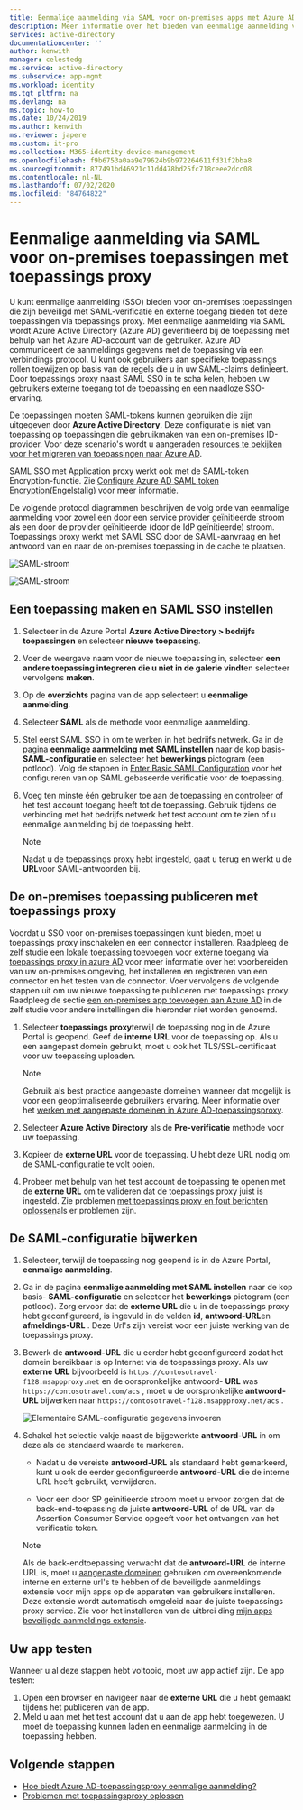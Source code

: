 ```yaml
---
title: Eenmalige aanmelding via SAML voor on-premises apps met Azure AD-app proxy
description: Meer informatie over het bieden van eenmalige aanmelding voor on-premises toepassingen die zijn beveiligd met SAML-verificatie. Externe toegang bieden tot on-premises apps met toepassings proxy.
services: active-directory
documentationcenter: ''
author: kenwith
manager: celestedg
ms.service: active-directory
ms.subservice: app-mgmt
ms.workload: identity
ms.tgt_pltfrm: na
ms.devlang: na
ms.topic: how-to
ms.date: 10/24/2019
ms.author: kenwith
ms.reviewer: japere
ms.custom: it-pro
ms.collection: M365-identity-device-management
ms.openlocfilehash: f9b6753a0aa9e79624b9b972264611fd31f2bba8
ms.sourcegitcommit: 877491bd46921c11dd478bd25fc718ceee2dcc08
ms.contentlocale: nl-NL
ms.lasthandoff: 07/02/2020
ms.locfileid: "84764822"
---
```

# <a name="saml-single-sign-on-for-on-premises-applications-with-application-proxy"></a>Eenmalige aanmelding via SAML voor on-premises toepassingen met toepassings proxy

U kunt eenmalige aanmelding (SSO) bieden voor on-premises toepassingen die zijn beveiligd met SAML-verificatie en externe toegang bieden tot deze toepassingen via toepassings proxy. Met eenmalige aanmelding via SAML wordt Azure Active Directory (Azure AD) geverifieerd bij de toepassing met behulp van het Azure AD-account van de gebruiker. Azure AD communiceert de aanmeldings gegevens met de toepassing via een verbindings protocol. U kunt ook gebruikers aan specifieke toepassings rollen toewijzen op basis van de regels die u in uw SAML-claims definieert. Door toepassings proxy naast SAML SSO in te scha kelen, hebben uw gebruikers externe toegang tot de toepassing en een naadloze SSO-ervaring.

De toepassingen moeten SAML-tokens kunnen gebruiken die zijn uitgegeven door **Azure Active Directory**. Deze configuratie is niet van toepassing op toepassingen die gebruikmaken van een on-premises ID-provider. Voor deze scenario's wordt u aangeraden [resources te bekijken voor het migreren van toepassingen naar Azure AD](migration-resources.md).

SAML SSO met Application proxy werkt ook met de SAML-token Encryption-functie. Zie [Configure Azure AD SAML token Encryption](howto-saml-token-encryption.md)(Engelstalig) voor meer informatie.

De volgende protocol diagrammen beschrijven de volg orde van eenmalige aanmelding voor zowel een door een service provider geïnitieerde stroom als een door de provider geïnitieerde (door de IdP geïnitieerde) stroom. Toepassings proxy werkt met SAML SSO door de SAML-aanvraag en het antwoord van en naar de on-premises toepassing in de cache te plaatsen.

  ![SAML-stroom](./media/application-proxy-configure-single-sign-on-on-premises-apps/saml-sp-initiated-flow.png)

  ![SAML-stroom](./media/application-proxy-configure-single-sign-on-on-premises-apps/saml-idp-initiated-flow.png)

## <a name="create-an-application-and-set-up-saml-sso"></a>Een toepassing maken en SAML SSO instellen

1. Selecteer in de Azure Portal **Azure Active Directory > bedrijfs toepassingen** en selecteer **nieuwe toepassing**.

2. Voer de weergave naam voor de nieuwe toepassing in, selecteer **een andere toepassing integreren die u niet in de galerie vindt**en selecteer vervolgens **maken**.

3. Op de **overzichts** pagina van de app selecteert u **eenmalige aanmelding**.

4. Selecteer **SAML** als de methode voor eenmalige aanmelding.

5. Stel eerst SAML SSO in om te werken in het bedrijfs netwerk. Ga in de pagina **eenmalige aanmelding met SAML instellen** naar de kop basis- **SAML-configuratie** en selecteer het **bewerkings** pictogram (een potlood). Volg de stappen in [Enter Basic SAML Configuration](configure-single-sign-on-non-gallery-applications.md#step-1-edit-the-basic-saml-configuration) voor het configureren van op SAML gebaseerde verificatie voor de toepassing.

6. Voeg ten minste één gebruiker toe aan de toepassing en controleer of het test account toegang heeft tot de toepassing. Gebruik tijdens de verbinding met het bedrijfs netwerk het test account om te zien of u eenmalige aanmelding bij de toepassing hebt. 

   > [!NOTE]
   > Nadat u de toepassings proxy hebt ingesteld, gaat u terug en werkt u de **URL**voor SAML-antwoorden bij.

## <a name="publish-the-on-premises-application-with-application-proxy"></a>De on-premises toepassing publiceren met toepassings proxy

Voordat u SSO voor on-premises toepassingen kunt bieden, moet u toepassings proxy inschakelen en een connector installeren. Raadpleeg de zelf studie [een lokale toepassing toevoegen voor externe toegang via toepassings proxy in azure AD](application-proxy-add-on-premises-application.md) voor meer informatie over het voorbereiden van uw on-premises omgeving, het installeren en registreren van een connector en het testen van de connector. Voer vervolgens de volgende stappen uit om uw nieuwe toepassing te publiceren met toepassings proxy. Raadpleeg de sectie [een on-premises app toevoegen aan Azure AD](application-proxy-add-on-premises-application.md#add-an-on-premises-app-to-azure-ad) in de zelf studie voor andere instellingen die hieronder niet worden genoemd.

1. Selecteer **toepassings proxy**terwijl de toepassing nog in de Azure Portal is geopend. Geef de **interne URL** voor de toepassing op. Als u een aangepast domein gebruikt, moet u ook het TLS/SSL-certificaat voor uw toepassing uploaden. 
   > [!NOTE]
   > Gebruik als best practice aangepaste domeinen wanneer dat mogelijk is voor een geoptimaliseerde gebruikers ervaring. Meer informatie over het [werken met aangepaste domeinen in Azure AD-toepassingsproxy](application-proxy-configure-custom-domain.md).

2. Selecteer **Azure Active Directory** als de **Pre-verificatie** methode voor uw toepassing.

3. Kopieer de **externe URL** voor de toepassing. U hebt deze URL nodig om de SAML-configuratie te volt ooien.

4. Probeer met behulp van het test account de toepassing te openen met de **externe URL** om te valideren dat de toepassings proxy juist is ingesteld. Zie problemen [met toepassings proxy en fout berichten oplossen](application-proxy-troubleshoot.md)als er problemen zijn.

## <a name="update-the-saml-configuration"></a>De SAML-configuratie bijwerken

1. Selecteer, terwijl de toepassing nog geopend is in de Azure Portal, **eenmalige aanmelding**. 

2. Ga in de pagina **eenmalige aanmelding met SAML instellen** naar de kop basis- **SAML-configuratie** en selecteer het **bewerkings** pictogram (een potlood). Zorg ervoor dat de **externe URL** die u in de toepassings proxy hebt geconfigureerd, is ingevuld in de velden **id**, **antwoord-URL**en **afmeldings-URL** . Deze Url's zijn vereist voor een juiste werking van de toepassings proxy. 

3. Bewerk de **antwoord-URL** die u eerder hebt geconfigureerd zodat het domein bereikbaar is op Internet via de toepassings proxy. Als uw **externe URL** bijvoorbeeld is `https://contosotravel-f128.msappproxy.net` en de oorspronkelijke antwoord- **URL** was `https://contosotravel.com/acs` , moet u de oorspronkelijke **antwoord-URL** bijwerken naar `https://contosotravel-f128.msappproxy.net/acs` .

    ![Elementaire SAML-configuratie gegevens invoeren](./media/application-proxy-configure-single-sign-on-on-premises-apps/basic-saml-configuration.png)


4. Schakel het selectie vakje naast de bijgewerkte **antwoord-URL** in om deze als de standaard waarde te markeren.

   * Nadat u de vereiste **antwoord-URL** als standaard hebt gemarkeerd, kunt u ook de eerder geconfigureerde **antwoord-URL** die de interne URL heeft gebruikt, verwijderen.

   * Voor een door SP geïnitieerde stroom moet u ervoor zorgen dat de back-end-toepassing de juiste **antwoord-URL** of de URL van de Assertion Consumer Service opgeeft voor het ontvangen van het verificatie token.

    > [!NOTE]
    > Als de back-endtoepassing verwacht dat de **antwoord-URL** de interne URL is, moet u [aangepaste domeinen](application-proxy-configure-custom-domain.md) gebruiken om overeenkomende interne en externe url's te hebben of de beveiligde aanmeldings extensie voor mijn apps op de apparaten van gebruikers installeren. Deze extensie wordt automatisch omgeleid naar de juiste toepassings proxy service. Zie voor het installeren van de uitbrei ding [mijn apps beveiligde aanmeldings extensie](../user-help/my-apps-portal-end-user-access.md#download-and-install-the-my-apps-secure-sign-in-extension).
    
## <a name="test-your-app"></a>Uw app testen

Wanneer u al deze stappen hebt voltooid, moet uw app actief zijn. De app testen:

1. Open een browser en navigeer naar de **externe URL** die u hebt gemaakt tijdens het publiceren van de app. 
1. Meld u aan met het test account dat u aan de app hebt toegewezen. U moet de toepassing kunnen laden en eenmalige aanmelding in de toepassing hebben.

## <a name="next-steps"></a>Volgende stappen

- [Hoe biedt Azure AD-toepassingsproxy eenmalige aanmelding?](application-proxy-single-sign-on.md)
- [Problemen met toepassingsproxy oplossen](application-proxy-troubleshoot.md)
